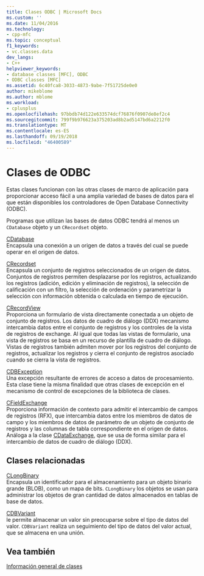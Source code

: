 ```yaml
---
title: Clases ODBC | Microsoft Docs
ms.custom: ''
ms.date: 11/04/2016
ms.technology:
- cpp-mfc
ms.topic: conceptual
f1_keywords:
- vc.classes.data
dev_langs:
- C++
helpviewer_keywords:
- database classes [MFC], ODBC
- ODBC classes [MFC]
ms.assetid: 6c40fca8-3033-4873-9abe-7f51725de0e0
author: mikeblome
ms.author: mblome
ms.workload:
- cplusplus
ms.openlocfilehash: 97bbdb74d122e633574dcf76876f0907de8ef2c4
ms.sourcegitcommit: 799f9b976623a375203ad8b2ad5147bd6a2212f0
ms.translationtype: MT
ms.contentlocale: es-ES
ms.lasthandoff: 09/19/2018
ms.locfileid: "46400589"
---
```

# <a name="odbc-classes"></a>Clases de ODBC

Estas clases funcionan con las otras clases de marco de aplicación para proporcionar acceso fácil a una amplia variedad de bases de datos para el que están disponibles los controladores de Open Database Connectivity (ODBC).

Programas que utilizan las bases de datos ODBC tendrá al menos un `CDatabase` objeto y un `CRecordset` objeto.

[CDatabase](../mfc/reference/cdatabase-class.md)<br/>
Encapsula una conexión a un origen de datos a través del cual se puede operar en el origen de datos.

[CRecordset](../mfc/reference/crecordset-class.md)<br/>
Encapsula un conjunto de registros seleccionados de un origen de datos. Conjuntos de registros permiten desplazarse por los registros, actualizando los registros (adición, edición y eliminación de registros), la selección de calificación con un filtro, la selección de ordenación y parametrizar la selección con información obtenida o calculada en tiempo de ejecución.

[CRecordView](../mfc/reference/crecordview-class.md)<br/>
Proporciona un formulario de vista directamente conectada a un objeto de conjunto de registros. Los datos de cuadro de diálogo (DDX) mecanismo intercambia datos entre el conjunto de registros y los controles de la vista de registros de exchange. Al igual que todas las vistas de formulario, una vista de registros se basa en un recurso de plantilla de cuadro de diálogo. Vistas de registros también admiten mover por los registros del conjunto de registros, actualizar los registros y cierra el conjunto de registros asociado cuando se cierra la vista de registros.

[CDBException](../mfc/reference/cdbexception-class.md)<br/>
Una excepción resultante de errores de acceso a datos de procesamiento. Esta clase tiene la misma finalidad que otras clases de excepción en el mecanismo de control de excepciones de la biblioteca de clases.

[CFieldExchange](../mfc/reference/cfieldexchange-class.md)<br/>
Proporciona información de contexto para admitir el intercambio de campos de registros (RFX), que intercambia datos entre los miembros de datos de campo y los miembros de datos de parámetro de un objeto de conjunto de registros y las columnas de tabla correspondiente en el origen de datos. Análoga a la clase [CDataExchange](../mfc/reference/cdataexchange-class.md), que se usa de forma similar para el intercambio de datos de cuadro de diálogo (DDX).

## <a name="related-classes"></a>Clases relacionadas

[CLongBinary](../mfc/reference/clongbinary-class.md)<br/>
Encapsula un identificador para el almacenamiento para un objeto binario grande (BLOB), como un mapa de bits. `CLongBinary` los objetos se usan para administrar los objetos de gran cantidad de datos almacenados en tablas de base de datos.

[CDBVariant](../mfc/reference/cdbvariant-class.md)<br/>
le permite almacenar un valor sin preocuparse sobre el tipo de datos del valor. `CDBVariant` realiza un seguimiento del tipo de datos del valor actual, que se almacena en una unión.

## <a name="see-also"></a>Vea también

[Información general de clases](../mfc/class-library-overview.md)

